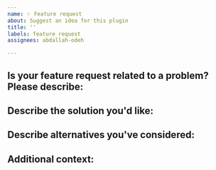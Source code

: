 ```yaml
---
name: ✨ Feature request
about: Suggest an idea for this plugin
title: ''
labels: feature request
assignees: abdallah-odeh

---
```


## Is your feature request related to a problem? Please describe:
<!-- A clear and concise description of what the problem is. Ex. I'm always frustrated when [...] -->

## Describe the solution you'd like:
<!-- A clear and concise description of what you want to happen. -->

## Describe alternatives you've considered:
<!-- A clear and concise description of any alternative solutions or features you've considered. -->

## Additional context:
<!-- Add any other context or screenshots about the feature request here. -->
